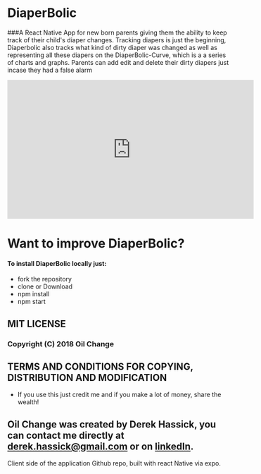 # DiaperBolic

###A React Native App for new born parents giving them the ability to keep track of their child's diaper changes. Tracking diapers is just the beginning, Diaperbolic also tracks what kind of dirty diaper was changed as well as representing all these diapers on the DiaperBolic-Curve, which is a a series of charts and graphs. Parents can add edit and delete their dirty diapers just incase they had a false alarm

<iframe width="560" height="315" src="https://www.youtube.com/embed/62Z57YZpFCY?rel=0" frameborder="0" allow="autoplay; encrypted-media" allowfullscreen></iframe>


# Want to improve DiaperBolic?
#### To install DiaperBolic locally just:

* fork the repository
* clone or Download
* npm install  
* npm start

## MIT LICENSE 
### Copyright (C) 2018 Oil Change

## TERMS AND CONDITIONS FOR COPYING, DISTRIBUTION AND MODIFICATION

* If you use this just credit me and if you make a lot of money, share the wealth!

## Oil Change was created by Derek Hassick, you can contact me directly at derek.hassick@gmail.com or on [linkedIn](www.linkedin.com/in/derek-hassick).

Client side of the application Github repo, built with react Native via expo.